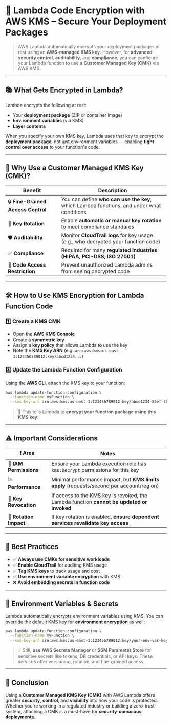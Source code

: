 # 🔐 **Lambda Code Encryption with AWS KMS – Secure Your Deployment Packages**

> AWS Lambda automatically encrypts your deployment packages at rest using an **AWS-managed KMS key**. However, for **advanced security control**, **auditability**, and **compliance**, you can configure your Lambda function to use a **Customer Managed Key (CMK)** via AWS KMS.

---

## 📚 **What Gets Encrypted in Lambda?**

Lambda encrypts the following at rest:

- Your **deployment package** (ZIP or container image)
- **Environment variables** (via KMS)
- **Layer contents**

When you specify your own KMS key, Lambda uses that key to encrypt the **deployment package**, not just environment variables — enabling **tight control over access** to your function's code.

---

## 🧩 **Why Use a Customer Managed KMS Key (CMK)?**

| Benefit                            | Description                                                                               |
| ---------------------------------- | ----------------------------------------------------------------------------------------- |
| 🔒 **Fine-Grained Access Control** | You can define **who can use the key**, which Lambda functions, and under what conditions |
| 🔄 **Key Rotation**                | Enable **automatic or manual key rotation** to meet compliance standards                  |
| 🛡️ **Auditability**                | Monitor **CloudTrail logs** for key usage (e.g., who decrypted your function code)        |
| ✅ **Compliance**                  | Required for many **regulated industries (HIPAA, PCI-DSS, ISO 27001)**                    |
| 🚫 **Code Access Restriction**     | Prevent unauthorized Lambda admins from seeing decrypted code                             |

---

## 🛠️ **How to Use KMS Encryption for Lambda Function Code**

### 1️⃣ **Create a KMS CMK**

- Open the **AWS KMS Console**
- Create a **symmetric key**
- Assign a **key policy** that allows Lambda to use the key
- Note the **KMS Key ARN** (e.g. `arn:aws:kms:us-east-1:123456789012:key/abcd1234...`)

### 2️⃣ **Update the Lambda Function Configuration**

Using the **AWS CLI**, attach the KMS key to your function:

```sh
aws lambda update-function-configuration \
  --function-name myFunction \
  --kms-key-arn arn:aws:kms:us-east-1:123456789012:key/abcd1234-56ef-78gh-90ij-klmnopqrstuv
```

> 📌 This tells Lambda to **encrypt your function package using this KMS key**.

---

## ⚠️ **Important Considerations**

| ❗ Area                | Notes                                                                                     |
| ---------------------- | ----------------------------------------------------------------------------------------- |
| 🔐 **IAM Permissions** | Ensure your Lambda execution role has `kms:Decrypt` permissions for this key              |
| 📉 **Performance**     | Minimal performance impact, but **KMS limits apply** (requests/second per account/region) |
| 🚨 **Key Revocation**  | If access to the KMS key is revoked, the Lambda function **cannot be updated or invoked** |
| 🔄 **Rotation Impact** | If key rotation is enabled, **ensure dependent services revalidate key access**           |

---

## 🧠 **Best Practices**

- ✅ **Always use CMKs for sensitive workloads**
- ✅ **Enable CloudTrail** for auditing KMS usage
- ✅ **Tag KMS keys** to track usage and cost
- ✅ **Use environment variable encryption** with KMS
- ❌ **Avoid embedding secrets in function code**

---

## 🔐 **Environment Variables & Secrets**

Lambda automatically encrypts environment variables using KMS. You can override the default KMS key for **environment encryption** as well:

```sh
aws lambda update-function-configuration \
  --function-name myFunction \
  --kms-key-arn arn:aws:kms:us-east-1:123456789012:key/your-env-var-key
```

> 💡 Still, **use AWS Secrets Manager** or **SSM Parameter Store** for sensitive secrets like tokens, DB credentials, or API keys. These services offer versioning, rotation, and fine-grained access.

---

## 🏁 **Conclusion**

Using a **Customer Managed KMS Key (CMK)** with AWS Lambda offers greater **security**, **control**, and **visibility** into how your code is protected. Whether you're working in a regulated industry or building a zero-trust system, attaching a CMK is a must-have for **security-conscious deployments**.
